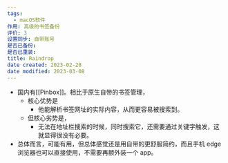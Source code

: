 ```yaml
---
tags:
  - macOS软件
作用: 高级的书签备份
评价: 3
设置同步: 自带账号
是否已备份:
是否已重装:
title: Raindrop
date created: 2023-02-28
date modified: 2023-03-08
---
```

- 国内有[[Pinbox]]。相比于原生自带的书签管理，
	- 核心优势是
		- 他能解析书签网址的实际内容，从而更容易被搜索到。
	- 但核心劣势是，
		- 无法在地址栏搜索的时候，同时搜索它，还需要通过关键字触发，这就显得很没有必要。
- 总体而言，可能有用，但总体感觉还是用自带的更舒服简约，而且手机 edge 浏览器也可以直接使用，不需要再额外装一个 app。
